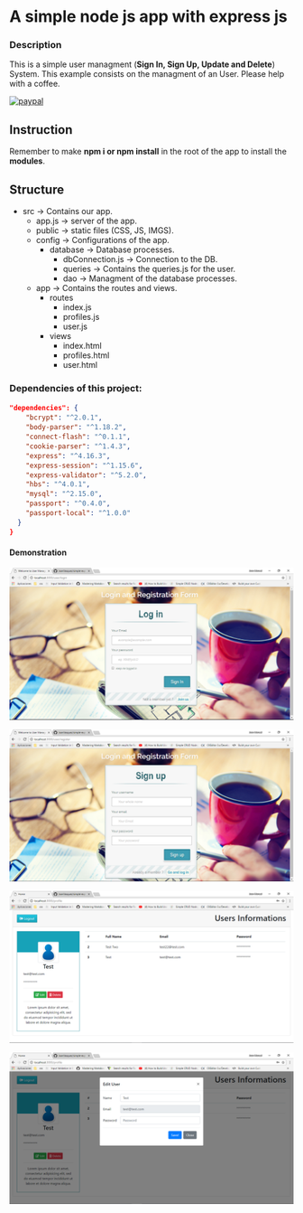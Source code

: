 # A simple node js app with express js
### Description
This is a simple user managment (**Sign In, Sign Up, Update and Delete**) System. This example consists on the managment of an User. Please help with a coffee.

[![paypal](https://www.paypalobjects.com/en_US/i/btn/btn_donateCC_LG.gif)](https://www.paypal.com/cgi-bin/webscr?cmd=_s-xclick&hosted_button_id=AFSV8TQBVW6LC)

## Instruction
Remember to make **npm i or npm install** in the root of the app to install the **modules**.

## Structure
* src -> Contains our app.
    * app.js -> server of the app.
    * public -> static files (CSS, JS, IMGS).
    * config -> Configurations of the app.
        * database -> Database processes.
            * dbConnection.js -> Connection to the DB.
            * queries -> Contains the queries.js for the user.
            * dao -> Managment of the database processes.
    * app -> Contains the routes and views.
        * routes
            * index.js
            * profiles.js
            * user.js
        * views
            * index.html
            * profiles.html
            * user.html

### Dependencies of this project:
```JSON
"dependencies": {
    "bcrypt": "^2.0.1",
    "body-parser": "^1.18.2",
    "connect-flash": "^0.1.1",
    "cookie-parser": "^1.4.3",
    "express": "^4.16.3",
    "express-session": "^1.15.6",
    "express-validator": "^5.2.0",
    "hbs": "^4.0.1",
    "mysql": "^2.15.0",
    "passport": "^0.4.0",
    "passport-local": "^1.0.0"
  }
}
```

#### Demonstration
![Login](https://raw.githubusercontent.com/JoanVasquez/node-js-express-js-user-managment/master/login.PNG)

![Register](https://raw.githubusercontent.com/JoanVasquez/node-js-express-js-user-managment/master/register.PNG)

![Profile](https://raw.githubusercontent.com/JoanVasquez/node-js-express-js-user-managment/master/profile.PNG)

![Update](https://raw.githubusercontent.com/JoanVasquez/node-js-express-js-user-managment/master/update.PNG)